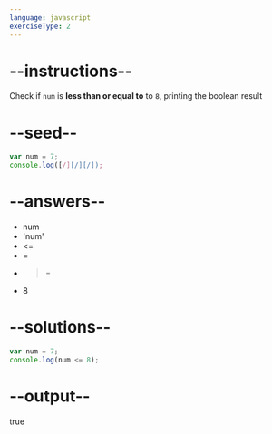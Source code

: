 ```yaml
---
language: javascript
exerciseType: 2
---
```


# --instructions--

Check if `num` is **less than or equal to** to `8`, printing the boolean result

# --seed--

```javascript
var num = 7;
console.log([/][/][/]);
```

# --answers--

- num
- 'num'
-  <= 
-  = 
-  >= 
- 8

# --solutions--

```javascript
var num = 7;
console.log(num <= 8);
```

# --output--

true
